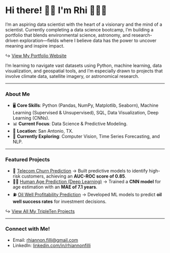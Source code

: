# Hi there! 👋🏼 I'm Rhi 👩🏻‍💻
I’m an aspiring data scientist with the heart of a visionary and the mind of a scientist.
Currently completing a data science bootcamp, I’m building a portfolio that blends environmental science, astronomy, and research-driven exploration—fields where I believe data has the power to uncover meaning and inspire impact.

↪︎ [View My Portfolio Website](https://rhi-222.github.io) 

I’m learning to navigate vast datasets using Python, machine learning, data visualization, and geospatial tools, and I’m especially drawn to projects that involve climate data, satellite imagery, or astronomical research.

---

### About Me
- 🖥️ **Core Skills**: Python (Pandas, NumPy, Matplotlib, Seaborn), Machine Learning (Supervised & Unsupervised), SQL, Data Visualization, Deep Learning (CNNs).
- 📊 **Current Focus**: Data Science & Predictive Modeling.
- 📍 **Location**: San Antonio, TX.
- 🌱 **Currently Exploring**: Computer Vision, Time Series Forecasting, and NLP.

---

### Featured Projects
- 📡 [Telecom Churn Prediction](https://github.com/rhi-222/telecom-churn-prediction) → Built predictive models to identify high-risk customers, achieving an **AUC-ROC score of 0.85**.
- 🧑‍🎨 [Human Age Prediction (Deep Learning)](https://github.com/rhi-222/human-age-prediction) → Trained a **CNN model** for age estimation with an **MAE of 7.1 years**.
- ⛽ [Oil Well Profitability Prediction](https://github.com/rhi-222/oil-well-prediction) → Developed ML models to predict **oil well success rates** for investment decisions.
  
↪︎ [View All My TripleTen Projects](https://github.com/rhi-222/tripleten-projects)

---

### Connect with Me!
- Email: [rhiannon.filli@gmail.com](mailto:rhiannon.filli@gmail.com)  
- LinkedIn: [linkedin.com/in/rhiannonfilli](https://www.linkedin.com/in/rhiannonfilli)
